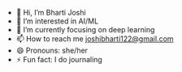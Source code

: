 - 👋 Hi, I’m Bharti Joshi
- 👀 I’m interested in AI/ML
- 🌱 I’m currently focusing on deep learning
- 📫 How to reach me joshibharti122@gmail.com
- 😄 Pronouns: she/her
- ⚡ Fun fact: I do journaling 

<!---
bhartijoshi04/bhartijoshi04 is a ✨ special ✨ repository because its `README.md` (this file) appears on your GitHub profile.
You can click the Preview link to take a look at your changes.
--->
